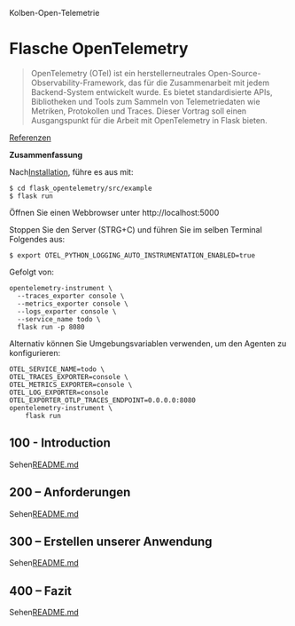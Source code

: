 Kolben-Open-Telemetrie

# Flasche OpenTelemetry

> OpenTelemetry (OTel) ist ein herstellerneutrales Open-Source-Observability-Framework, das für die Zusammenarbeit mit jedem Backend-System entwickelt wurde. Es bietet standardisierte APIs, Bibliotheken und Tools zum Sammeln von Telemetriedaten wie Metriken, Protokollen und Traces. Dieser Vortrag soll einen Ausgangspunkt für die Arbeit mit OpenTelemetry in Flask bieten.

[Referenzen](./REFERENCES.md)

**Zusammenfassung**

Nach[Installation](./300/100/README.md), führe es aus mit:

    $ cd flask_opentelemetry/src/example
    $ flask run

Öffnen Sie einen Webbrowser unter http&#x3A;//localhost:5000

Stoppen Sie den Server (STRG+C) und führen Sie im selben Terminal Folgendes aus:

    $ export OTEL_PYTHON_LOGGING_AUTO_INSTRUMENTATION_ENABLED=true

Gefolgt von:

    opentelemetry-instrument \
      --traces_exporter console \
      --metrics_exporter console \
      --logs_exporter console \
      --service_name todo \
      flask run -p 8080

Alternativ können Sie Umgebungsvariablen verwenden, um den Agenten zu konfigurieren:

    OTEL_SERVICE_NAME=todo \
    OTEL_TRACES_EXPORTER=console \
    OTEL_METRICS_EXPORTER=console \
    OTEL_LOG_EXPORTER=console
    OTEL_EXPORTER_OTLP_TRACES_ENDPOINT=0.0.0.0:8080
    opentelemetry-instrument \
        flask run

## 100 - Introduction

Sehen[README.md](./100/README.md)

## 200 – Anforderungen

Sehen[README.md](./200/README.md)

## 300 – Erstellen unserer Anwendung

Sehen[README.md](./300/README.md)

## 400 – Fazit

Sehen[README.md](./400/README.md)

